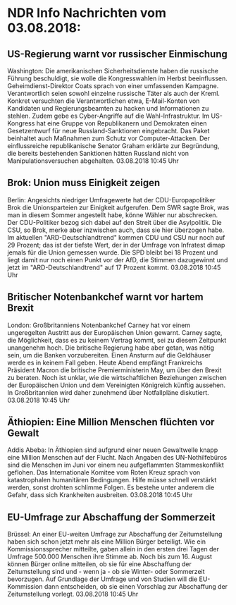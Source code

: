 # NDR Info Nachrichten vom 03.08.2018:


## US-Regierung warnt vor russischer Einmischung
Washington: Die amerikanischen Sicherheitsdienste haben die russische Führung beschuldigt, sie wolle die Kongresswahlen im Herbst beeinflussen. Geheimdienst-Direktor Coats sprach von einer umfassenden Kampagne. Verantwortlich seien sowohl einzelne russische Täter als auch der Kreml. Konkret versuchten die Verantwortlichen etwa, E-Mail-Konten von Kandidaten und Regierungsbeamten zu hacken und Informationen zu stehlen. Zudem gebe es Cyber-Angriffe auf die Wahl-Infrastruktur. Im US-Kongress hat eine Gruppe von Republikanern und Demokraten einen Gesetzentwurf für neue Russland-Sanktionen eingebracht. Das Paket beinhaltet auch Maßnahmen zum Schutz vor Computer-Attacken. Der einflussreiche republikanische Senator Graham erklärte zur Begründung, die bereits bestehenden Sanktionen hätten Russland nicht von Manipulationsversuchen abgehalten. 03.08.2018 10:45 Uhr 

## Brok: Union muss Einigkeit zeigen
Berlin: Angesichts niedriger Umfragewerte hat der CDU-Europapolitiker Brok die Unionsparteien zur Einigkeit aufgerufen. Dem SWR sagte Brok, was man in diesem Sommer angestellt habe, könne Wähler nur abschrecken. Der CDU-Politiker bezog sich dabei auf den Streit über die Asylpolitik. Die CSU, so Brok, merke aber inzwischen auch, dass sie hier überzogen habe. Im aktuellen "ARD-Deutschlandtrend" kommen CDU und CSU nur noch auf 29 Prozent; das ist der tiefste Wert, der in der Umfrage von Infratest dimap jemals für die Union gemessen wurde. Die SPD bleibt bei 18 Prozent und liegt damit nur noch einen Punkt vor der AfD, die Stimmen dazugewinnt und jetzt im "ARD-Deutschlandtrend" auf 17 Prozent kommt. 03.08.2018 10:45 Uhr 

## Britischer Notenbankchef warnt vor hartem Brexit
London:	Großbritanniens Notenbankchef Carney hat vor einem ungeregelten Austritt aus der Europäischen Union gewarnt. Carney sagte, die Möglichkeit, dass es zu keinem Vertrag kommt, sei zu diesem Zeitpunkt unangenehm hoch. Die britische Regierung habe aber getan, was nötig sein, um die Banken vorzubereiten. Einen Ansturm auf die Geldhäuser werde es in keinem Fall geben. Heute Abend empfängt Frankreichs Präsident Macron die britische Premierministerin May, um über den Brexit zu beraten. Noch ist unklar, wie die wirtschaftlichen Beziehungen zwischen der Europäischen Union und dem Vereinigten Königreich künftig aussehen. In Großbritannien wird daher zunehmend über Notfallpläne diskutiert. 03.08.2018 10:45 Uhr 

## Äthiopien: Eine Million Menschen flüchten vor Gewalt
Addis Abeba: In Äthiopien sind aufgrund einer neuen Gewaltwelle knapp eine Million Menschen auf der Flucht. Nach Angaben des UN-Nothilfebüros sind die Menschen im Juni vor einem neu aufgeflammten Stammeskonflikt geflohen. Das Internationale Komitee vom Roten Kreuz sprach von katastrophalen humanitären Bedingungen. Hilfe müsse schnell verstärkt werden, sonst drohten schlimme Folgen. Es bestehe unter anderem die Gefahr, dass sich Krankheiten ausbreiten. 03.08.2018 10:45 Uhr 

## EU-Umfrage zur Abschaffung der Sommerzeit
Brüssel: An einer EU-weiten Umfrage zur Abschaffung der Zeitumstellung haben sich schon jetzt mehr als eine Million Bürger beteiligt. Wie ein Kommissionssprecher mitteilte, gaben allein in den ersten drei Tagen der Umfrage 500.000 Menschen ihre Stimme ab. Noch bis zum 16. August können Bürger online mitteilen, ob sie für eine Abschaffung der Zeitumstellung sind und - wenn ja - ob sie Winter- oder Sommerzeit bevorzugen. Auf Grundlage der Umfrage und von Studien will die EU-Kommission dann entscheiden, ob sie einen Vorschlag zur Abschaffung der Zeitumstellung vorlegt. 03.08.2018 10:45 Uhr 
